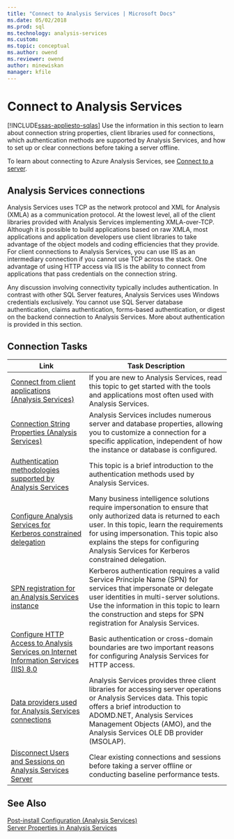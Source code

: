 ```yaml
---
title: "Connect to Analysis Services | Microsoft Docs"
ms.date: 05/02/2018
ms.prod: sql
ms.technology: analysis-services
ms.custom:
ms.topic: conceptual
ms.author: owend
ms.reviewer: owend
author: minewiskan
manager: kfile
---
```

# Connect to Analysis Services
[!INCLUDE[ssas-appliesto-sqlas](../../includes/ssas-appliesto-sqlas.md)]
  Use the information in this section to learn about connection string properties, client libraries used for connections, which authentication methods are supported by Analysis Services, and how to set up or clear connections before taking a server offline.  

To learn about connecting to Azure Analysis Services, see [Connect to a server](https://docs.microsoft.com/azure/analysis-services/analysis-services-connect).
  
## Analysis Services connections  
 Analysis Services uses TCP as the network protocol and XML for Analysis (XMLA) as a communication protocol. At the lowest level, all of the client libraries provided with Analysis Services implementing XMLA-over-TCP. Although it is possible to build applications based on raw XMLA, most applications and application developers use client libraries to take advantage of the object models and coding efficiencies that they provide. For client connections to Analysis Services, you can use IIS as an intermediary connection if you cannot use TCP across the stack. One advantage of using HTTP access via IIS is the ability to connect from applications that pass credentials on the connection string.  
  
 Any discussion involving connectivity typically includes authentication. In contrast with other SQL Server features, Analysis Services uses Windows credentials exclusively. You cannot use SQL Server database authentication, claims authentication, forms-based authentication, or digest on the backend connection to Analysis Services. More about authentication is provided in this section.  
  
##  <a name="bkmk_clientApps"></a> Connection Tasks  
  
|Link|Task Description|  
|----------|----------------------|  
|[Connect from client applications &#40;Analysis Services&#41;](../../analysis-services/instances/connect-from-client-applications-analysis-services.md)|If you are new to Analysis Services, read this topic to get started with the tools and applications most often used with Analysis Services.|  
|[Connection String Properties &#40;Analysis Services&#41;](../../analysis-services/instances/connection-string-properties-analysis-services.md)|Analysis Services includes numerous server and database properties, allowing you to customize a connection for a specific application, independent of how the instance or database is configured.|  
|[Authentication methodologies supported by Analysis Services](../../analysis-services/instances/authentication-methodologies-supported-by-analysis-services.md)|This topic is a brief introduction to the authentication methods used by Analysis Services.|  
|[Configure Analysis Services for Kerberos constrained delegation](../../analysis-services/instances/configure-analysis-services-for-kerberos-constrained-delegation.md)|Many business intelligence solutions require impersonation to ensure that only authorized data is returned to each user. In this topic, learn the requirements for using impersonation. This topic also explains the steps for configuring Analysis Services for Kerberos constrained delegation.|  
|[SPN registration for an Analysis Services instance](../../analysis-services/instances/spn-registration-for-an-analysis-services-instance.md)|Kerberos authentication requires a valid Service Principle Name (SPN) for services that impersonate or delegate user identities in multi-server solutions. Use the information in this topic to learn the construction and steps for SPN registration for Analysis Services.|  
|[Configure HTTP Access to Analysis Services on Internet Information Services &#40;IIS&#41; 8.0](../../analysis-services/instances/configure-http-access-to-analysis-services-on-iis-8-0.md)|Basic authentication or cross-domain boundaries are two important reasons for configuring Analysis Services for HTTP access.|  
|[Data providers used for Analysis Services connections](../../analysis-services/instances/data-providers-used-for-analysis-services-connections.md)|Analysis Services provides three client libraries for accessing server operations or Analysis Services data. This topic offers a brief introduction to ADOMD.NET, Analysis Services Management Objects (AMO), and the Analysis Services OLE DB provider (MSOLAP).|  
|[Disconnect Users and Sessions on Analysis Services Server](../../analysis-services/instances/disconnect-users-and-sessions-on-analysis-services-server.md)|Clear existing connections and sessions before taking a server offline or conducting baseline performance tests.|  
  
## See Also  
 [Post-install Configuration &#40;Analysis Services&#41;](../../analysis-services/instances/post-install-configuration-analysis-services.md)   
 [Server Properties in Analysis Services](../../analysis-services/server-properties/server-properties-in-analysis-services.md)   
  
  
